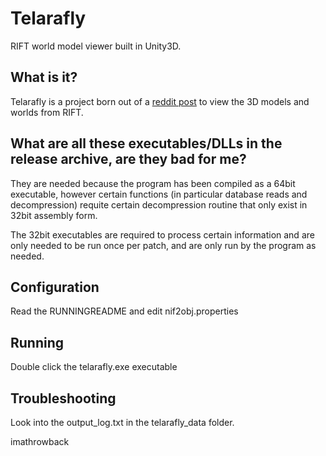 # Telarafly

RIFT world model viewer built in Unity3D.

## What is it?

Telarafly is a project born out of a [reddit post](https://www.reddit.com/r/Rift/comments/4gzw4g/extracting_game_model_files_and_textures/) to view the 3D models and worlds from RIFT.


## What are all these executables/DLLs in the release archive, are they bad for me?

They are needed because the program has been compiled as a 64bit executable, however certain functions (in particular database reads and decompression) requite certain decompression routine that only exist in 32bit assembly form.

The 32bit executables are required to process certain information and are only needed to be run once per patch, and are only run by the program as needed.

## Configuration

Read the RUNNINGREADME and edit nif2obj.properties

## Running

Double click the telarafly.exe executable

## Troubleshooting

Look into the output_log.txt in the telarafly_data folder.


imathrowback

